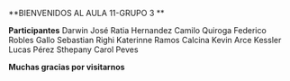 **BIENVENIDOS AL AULA 11-GRUPO 3 **

**Participantes**
Darwin José Ratia Hernandez
Camilo Quiroga
Federico Robles Gallo
Sebastian Righi 
Katerinne	Ramos Calcina
Kevin Arce Kessler
Lucas Pérez
Sthepany Carol Peves 

**Muchas gracias por visitarnos**
